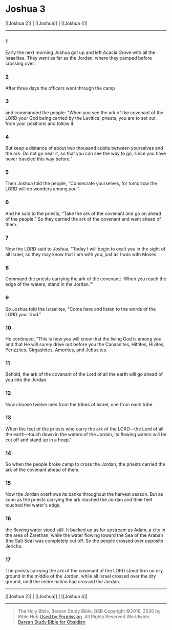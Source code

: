 # Joshua 3

[[Joshua 2]] | [[Joshua]] | [[Joshua 4]]

---

### 1
Early the next morning Joshua got up and left Acacia Grove with all the Israelites. They went as far as the Jordan, where they camped before crossing over.

### 2
After three days the officers went through the camp

### 3
and commanded the people: "When you see the ark of the covenant of the LORD your God being carried by the Levitical priests, you are to set out from your positions and follow it.

### 4
But keep a distance of about two thousand cubits between yourselves and the ark. Do not go near it, so that you can see the way to go, since you have never traveled this way before."

### 5
Then Joshua told the people, "Consecrate yourselves, for tomorrow the LORD will do wonders among you."

### 6
And he said to the priests, "Take the ark of the covenant and go on ahead of the people." So they carried the ark of the covenant and went ahead of them.

### 7
Now the LORD said to Joshua, "Today I will begin to exalt you in the sight of all Israel, so they may know that I am with you, just as I was with Moses.

### 8
Command the priests carrying the ark of the covenant: 'When you reach the edge of the waters, stand in the Jordan.'"

### 9
So Joshua told the Israelites, "Come here and listen to the words of the LORD your God."

### 10
He continued, "This is how you will know that the living God is among you and that He will surely drive out before you the Canaanites, Hittites, Hivites, Perizzites, Girgashites, Amorites, and Jebusites.

### 11
Behold, the ark of the covenant of the Lord of all the earth will go ahead of you into the Jordan.

### 12
Now choose twelve men from the tribes of Israel, one from each tribe.

### 13
When the feet of the priests who carry the ark of the LORD—the Lord of all the earth—touch down in the waters of the Jordan, its flowing waters will be cut off and stand up in a heap."

### 14
So when the people broke camp to cross the Jordan, the priests carried the ark of the covenant ahead of them.

### 15
Now the Jordan overflows its banks throughout the harvest season. But as soon as the priests carrying the ark reached the Jordan and their feet touched the water's edge,

### 16
the flowing water stood still. It backed up as far upstream as Adam, a city in the area of Zarethan, while the water flowing toward the Sea of the Arabah (the Salt Sea) was completely cut off. So the people crossed over opposite Jericho.

### 17
The priests carrying the ark of the covenant of the LORD stood firm on dry ground in the middle of the Jordan, while all Israel crossed over the dry ground, until the entire nation had crossed the Jordan.

---

[[Joshua 2]] | [[Joshua]] | [[Joshua 4]]

---

> The Holy Bible, Berean Study Bible, BSB
> Copyright &copy;2016, 2020 by Bible Hub
> [Used by Permission](https://berean.bible/terms.htm). All Rights Reserved Worldwide.
> [Berean Study Bible for Obsidian](https://github.com/gapmiss/berean-study-bible-for-obsidian)

